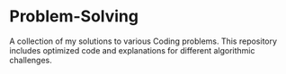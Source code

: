 # Problem-Solving
A collection of my solutions to various Coding problems. This repository includes optimized code and explanations for different algorithmic challenges.
